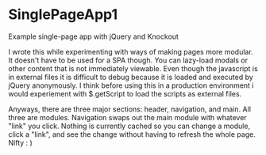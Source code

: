 SinglePageApp1
==============

Example single-page app with jQuery and Knockout

I wrote this while experimenting with ways of making pages more modular.  It doesn't have to be used for a SPA though.
You can lazy-load modals or other content that is not immediately viewable.  Even though the javascript is in external files
it is difficult to debug because it is loaded and executed by jQuery anonymously.  I think before using this in a
production environment i would experiement with $.getScript to load the scripts as external files.

Anyways, there are three major sections: header, navigation, and main.  All three are modules.  Navigation swaps out the main
module with whatever "link" you click.  Nothing is currently cached so you can change a module, click a "link", and see the
change without having to refresh the whole page.  Nifty : )

